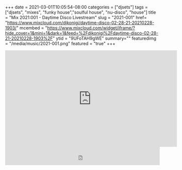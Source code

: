 +++
date = 2021-03-01T10:05:54-08:00
categories = ["djsets"]
tags = ["djsets", "mixes", "funky house","soulful house",  "nu-disco", "house"]
title = "Mix 2021:001 - Daytime Disco Livestream"
slug = "2021-001"
href= "https://www.mixcloud.com/djkonigi/daytime-disco-02-28-21-20210228-1903/"
mcembed = "https://www.mixcloud.com/widget/iframe/?hide_cover=1&mini=1&dark=1&feed=%2Fdjkonigi%2Fdaytime-disco-02-28-21-20210228-1903%2F"
ytid = "9UFoTAH9gWE"
summary=""
featuredimg = "/media/music/2021-001.png"
featured = "true"
+++

<div class="video"><div class="embed" >
<iframe width="560" height="315" src="https://www.youtube.com/embed/9UFoTAH9gWE" frameborder="0" allow="accelerometer; autoplay; clipboard-write; encrypted-media; gyroscope; picture-in-picture" allowfullscreen></iframe>
</div></div>

<div class="mix"><div class="embed">
<iframe width="100%" height="60" src="https://www.mixcloud.com/widget/iframe/?hide_cover=1&mini=1&dark=1&feed=%2Fdjkonigi%2Fdaytime-disco-02-28-21-20210228-1903%2F" frameborder="0" ></iframe>
</div></div>
